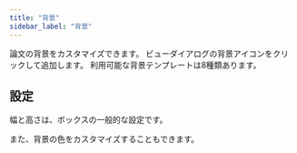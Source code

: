 ```yaml
---
title: "背景"
sidebar_label: "背景"
---
```


論文の背景をカスタマイズできます。 ビューダイアログの背景アイコンをクリックして追加します。 利用可能な背景テンプレートは8種類あります。

## 設定

幅と高さは、ボックスの一般的な設定です。

また、背景の色をカスタマイズすることもできます。
